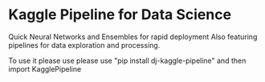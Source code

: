 # Kaggle Pipeline for Data Science
Quick Neural Networks and Ensembles for rapid deployment
Also featuring pipelines for data exploration and processing.

To use it please use please use "pip install dj-kaggle-pipeline" and then import KagglePipeline



